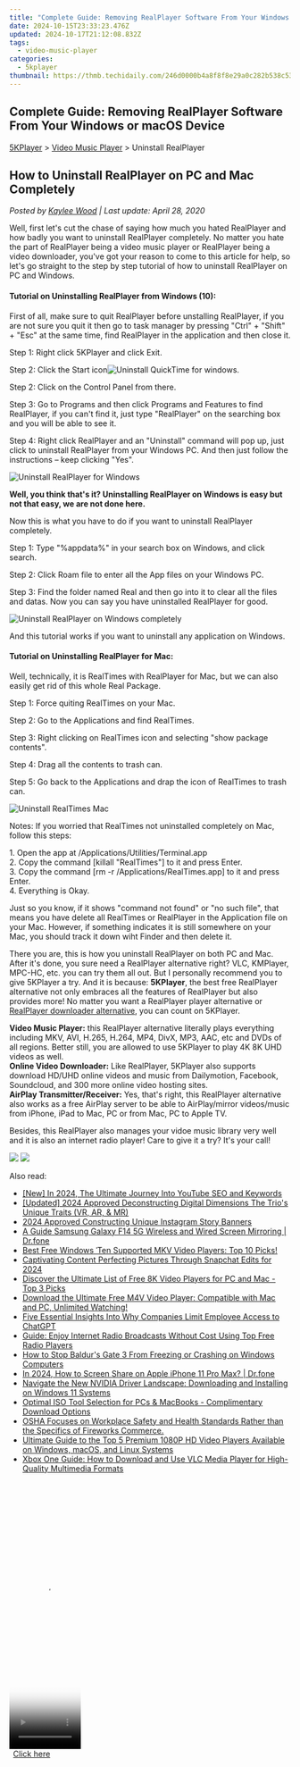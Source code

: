 ```yaml
---
title: "Complete Guide: Removing RealPlayer Software From Your Windows or macOS Device"
date: 2024-10-15T23:33:23.476Z
updated: 2024-10-17T21:12:08.832Z
tags:
  - video-music-player
categories:
  - 5kplayer
thumbnail: https://thmb.techidaily.com/246d0000b4a8f8f8e29a0c282b538c53c7dcabe9e936ddda4c95b0a712854944.jpg
---
```


## Complete Guide: Removing RealPlayer Software From Your Windows or macOS Device

[5KPlayer](https://tools.techidaily.com/5kplayer/products/) \> [Video Music Player](https://tools.techidaily.com/5kplayer/video-music-player/) \> Uninstall RealPlayer 

## How to Uninstall RealPlayer on PC and Mac Completely

 _Posted by [Kaylee Wood](https://www.quora.com/profile/Amanda-Hu-21) | Last update: April 28, 2020_

Well, first let's cut the chase of saying how much you hated RealPlayer and how badly you want to uninstall RealPlayer completely. No matter you hate the part of RealPlayer being a video music player or RealPlayer being a video downloader, you've got your reason to come to this article for help, so let's go straight to the step by step tutorial of how to uninstall RealPlayer on PC and Windows. 

#### **Tutorial on Uninstalling RealPlayer from Windows (10):**

First of all, make sure to quit RealPlayer before unstalling RealPlayer, if you are not sure you quit it then go to task manager by pressing "Ctrl" + "Shift" + "Esc" at the same time, find RealPlayer in the application and then close it.

Step 1: Right click 5KPlayer and click Exit.

Step 2: Click the Start icon![Uninstall QuickTime for windows](https://www.5kplayer.com/video-music-player/img/unintall-quicktime-for-windows2.jpg).

Step 2: Click on the Control Panel from there. 

Step 3: Go to Programs and then click Programs and Features to find RealPlayer, if you can't find it, just type "RealPlayer" on the searching box and you will be able to see it. 

Step 4: Right click RealPlayer and an "Uninstall" command will pop up, just click to uninstall RealPlayer from your Windows PC. And then just follow the instructions – keep clicking "Yes". 

![Uninstall RealPlayer for Windows](https://www.5kplayer.com/video-music-player/img/uninstall-realplayer-1.jpg) 

**Well, you think that's it? Uninstalling RealPlayer on Windows is easy but not that easy, we are not done here.** 

Now this is what you have to do if you want to uninstall RealPlayer completely. 

Step 1: Type "%appdata%" in your search box on Windows, and click search. 

Step 2: Click Roam file to enter all the App files on your Windows PC. 

Step 3: Find the folder named Real and then go into it to clear all the files and datas. Now you can say you have uninstalled RealPlayer for good. 

![Uninstall RealPlayer on Windows completely](https://www.5kplayer.com/video-music-player/img/uninstall-realplayer-2.jpg) 

And this tutorial works if you want to uninstall any application on Windows.

#### **Tutorial on Uninstalling RealPlayer for Mac:**

Well, technically, it is RealTimes with RealPlayer for Mac, but we can also easily get rid of this whole Real Package.

Step 1: Force quiting RealTimes on your Mac.

Step 2: Go to the Applications and find RealTimes.

Step 3: Right clicking on RealTimes icon and selecting "show package contents". 

Step 4: Drag all the contents to trash can. 

Step 5: Go back to the Applications and drap the icon of RealTimes to trash can.

![Uninstall RealTimes Mac](https://www.5kplayer.com/video-music-player/img/uninstall-realplayer-3.jpg) 

Notes: If you worried that RealTimes not uninstalled completely on Mac, follow this steps:

1\. Open the app at /Applications/Utilities/Terminal.app  
2\. Copy the command \[killall "RealTimes"\] to it and press Enter.  
3\. Copy the command \[rm -r /Applications/RealTimes.app\] to it and press Enter.  
4\. Everything is Okay. 

Just so you know, if it shows "command not found" or "no such file", that means you have delete all RealTimes or RealPlayer in the Application file on your Mac. However, if something indicates it is still somewhere on your Mac, you should track it down wiht Finder and then delete it. 

There you are, this is how you uninstall RealPlayer on both PC and Mac. After it's done, you sure need a RealPlayer alternative right? VLC, KMPlayer, MPC-HC, etc. you can try them all out. But I personally recommend you to give 5KPlayer a try. And it is because: **5KPlayer**, the best free RealPlayer alternative not only embraces all the features of RealPlayer but also provides more! No matter you want a RealPlayer player alternative or [RealPlayer downloader alternative](https://tools.techidaily.com/5kplayer/youtube-download/), you can count on 5KPlayer. 

**Video Music Player:** this RealPlayer alternative literally plays everything including MKV, AVI, H.265, H.264, MP4, DivX, MP3, AAC, etc and DVDs of all regions. Better still, you are allowed to use 5KPlayer to play 4K 8K UHD videos as well.   
 **Online Video Downloader:** Like RealPlayer, 5KPlayer also supports download HD/UHD online videos and music from Dailymotion, Facebook, Soundcloud, and 300 more online video hosting sites.  
**AirPlay Transmitter/Receiver:**  Yes, that's right, this RealPlayer alternative also works as a free AirPlay server to be able to AirPlay/mirror videos/music from iPhone, iPad to Mac, PC or from Mac, PC to Apple TV. 

Besides, this RealPlayer also manages your vidoe music library very well and it is also an internet radio player! Care to give it a try? It's your call!

[![](https://www.5kplayer.com/video-music-player/../button/freedownwhitewin.png)](https://tools.techidaily.com/5kplayer/products/) [![](https://www.5kplayer.com/video-music-player/../button/freedownbackmac.png)](https://tools.techidaily.com/5kplayer/products/)

<ins class="adsbygoogle"
     style="display:block"
     data-ad-format="autorelaxed"
     data-ad-client="ca-pub-7571918770474297"
     data-ad-slot="1223367746"></ins>

<ins class="adsbygoogle"
     style="display:block"
     data-ad-client="ca-pub-7571918770474297"
     data-ad-slot="8358498916"
     data-ad-format="auto"
     data-full-width-responsive="true"></ins>

<span class="atpl-alsoreadstyle">Also read:</span>
<div><ul>
<li><a href="https://youtube-lab.techidaily.com/n-2024-the-ultimate-journey-into-youtube-seo-and-keywords/"><u>[New] In 2024, The Ultimate Journey Into YouTube SEO and Keywords</u></a></li>
<li><a href="https://article-tips.techidaily.com/updated-2024-approved-deconstructing-digital-dimensions-the-trios-unique-traits-vr-ar-and-mr/"><u>[Updated] 2024 Approved Deconstructing Digital Dimensions The Trio's Unique Traits (VR, AR, & MR)</u></a></li>
<li><a href="https://instagram-video-files.techidaily.com/2024-approved-constructing-unique-instagram-story-banners/"><u>2024 Approved Constructing Unique Instagram Story Banners</u></a></li>
<li><a href="https://screen-mirror.techidaily.com/a-guide-samsung-galaxy-f14-5g-wireless-and-wired-screen-mirroring-drfone-by-drfone-android/"><u>A Guide Samsung Galaxy F14 5G Wireless and Wired Screen Mirroring | Dr.fone</u></a></li>
<li><a href="https://video-ai-editor.techidaily.com/best-free-windows-ten-supported-mkv-video-players-top-10-picks/"><u>Best Free Windows ˈTen Supported MKV Video Players: Top 10 Picks!</u></a></li>
<li><a href="https://snapchat-videos.techidaily.com/captivating-content-perfecting-pictures-through-snapchat-edits-for-2024/"><u>Captivating Content Perfecting Pictures Through Snapchat Edits for 2024</u></a></li>
<li><a href="https://video-ai-editor.techidaily.com/discover-the-ultimate-list-of-free-8k-video-players-for-pc-and-mac-top-3-picks/"><u>Discover the Ultimate List of Free 8K Video Players for PC and Mac - Top 3 Picks</u></a></li>
<li><a href="https://video-ai-editor.techidaily.com/download-the-ultimate-free-m4v-video-player-compatible-with-mac-and-pc-unlimited-watching/"><u>Download the Ultimate Free M4V Video Player: Compatible with Mac and PC, Unlimited Watching!</u></a></li>
<li><a href="https://tech-revival.techidaily.com/five-essential-insights-into-why-companies-limit-employee-access-to-chatgpt/"><u>Five Essential Insights Into Why Companies Limit Employee Access to ChatGPT</u></a></li>
<li><a href="https://video-ai-editor.techidaily.com/guide-enjoy-internet-radio-broadcasts-without-cost-using-top-free-radio-players/"><u>Guide: Enjoy Internet Radio Broadcasts Without Cost Using Top Free Radio Players</u></a></li>
<li><a href="https://program-issues.techidaily.com/how-to-stop-baldurs-gate-3-from-freezing-or-crashing-on-windows-computers/"><u>How to Stop Baldur's Gate 3 From Freezing or Crashing on Windows Computers</u></a></li>
<li><a href="https://screen-mirror.techidaily.com/in-2024-how-to-screen-share-on-apple-iphone-11-pro-max-drfone-by-drfone-ios/"><u>In 2024, How to Screen Share on Apple iPhone 11 Pro Max? | Dr.fone</u></a></li>
<li><a href="https://hardware-updates.techidaily.com/navigate-the-new-nvidia-driver-landscape-downloading-and-installing-on-windows-11-systems/"><u>Navigate the New NVIDIA Driver Landscape: Downloading and Installing on Windows 11 Systems</u></a></li>
<li><a href="https://video-ai-editor.techidaily.com/optimal-iso-tool-selection-for-pcs-and-macbooks-complimentary-download-options/"><u>Optimal ISO Tool Selection for PCs & MacBooks - Complimentary Download Options</u></a></li>
<li><a href="https://video-ai-editor.techidaily.com/osha-focuses-on-workplace-safety-and-health-standards-rather-than-the-specifics-of-fireworks-commerce/"><u>OSHA Focuses on Workplace Safety and Health Standards Rather than the Specifics of Fireworks Commerce.</u></a></li>
<li><a href="https://video-ai-editor.techidaily.com/ultimate-guide-to-the-top-5-premium-1080p-hd-video-players-available-on-windows-macos-and-linux-systems/"><u>Ultimate Guide to the Top 5 Premium 1080P HD Video Players Available on Windows, macOS, and Linux Systems</u></a></li>
<li><a href="https://video-ai-editor.techidaily.com/xbox-one-guide-how-to-download-and-use-vlc-media-player-for-high-quality-multimedia-formats/"><u>Xbox One Guide: How to Download and Use VLC Media Player for High-Quality Multimedia Formats</u></a></li>
</ul></div>

<!-- affiliate ads begin -->
<span id="1975562">
					<video width="128" height="480" style="cursor:pointer"
           poster="//a.impactradius-go.com/display-clicktoplayimage/1975562.png"
           onclick="if(!this.playClicked){this.play();this.setAttribute('controls',true);this.playClicked=true;}">
	   <source src="//a.impactradius-go.com/display-ad/22993-1975562">
	   <img src="//a.impactradius-go.com/display-clicktoplayimage/1975562.png" style="border: none; height: 100%; width: 100%; object-fit: contain">
	</video>
	<div style="width:80px;text-align:center"><a href="javascript:window.open(decodeURIComponent('https%3A%2F%2Fhomestyler.sjv.io%2Fc%2F5597632%2F1975562%2F22993'), '_blank');void(0);">Click here</a></div>
</span>
<img height="0" width="0" src="https://imp.pxf.io/i/5597632/1975562/22993" style="position:absolute;visibility:hidden;" border="0" />
<!-- affiliate ads end -->

